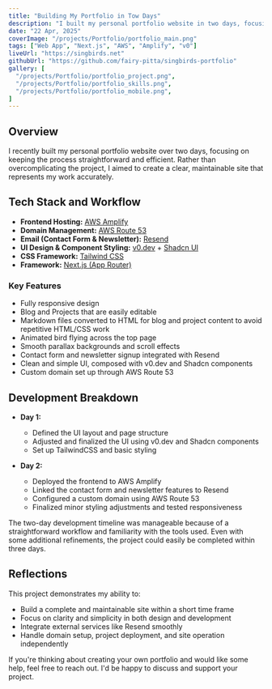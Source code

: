 ```yaml
---
title: "Building My Portfolio in Tow Days"
description: "I built my personal portfolio website in two days, focusing on a clear and maintainable design without unnecessary complexity."
date: "22 Apr, 2025"
coverImage: "/projects/Portfolio/portfolio_main.png"
tags: ["Web App", "Next.js", "AWS", "Amplify", "v0"]
liveUrl: "https://singbirds.net"
githubUrl: "https://github.com/fairy-pitta/singbirds-portfolio"
gallery: [
  "/projects/Portfolio/portfolio_project.png",
  "/projects/Portfolio/portfolio_skills.png",
  "/projects/Portfolio/portfolio_mobile.png",
]
---
```


## Overview

I recently built my personal portfolio website over two days, focusing on keeping the process straightforward and efficient. Rather than overcomplicating the project, I aimed to create a clear, maintainable site that represents my work accurately.

## Tech Stack and Workflow

- **Frontend Hosting:** [AWS Amplify](https://aws.amazon.com/amplify/)
- **Domain Management:** [AWS Route 53](https://aws.amazon.com/route53/)
- **Email (Contact Form & Newsletter):** [Resend](https://resend.com/)
- **UI Design & Component Styling:** [v0.dev](https://v0.dev/) + [Shadcn UI](https://ui.shadcn.dev/)
- **CSS Framework:** [Tailwind CSS](https://tailwindcss.com/)
- **Framework:** [Next.js (App Router)](https://nextjs.org/)

### Key Features

- Fully responsive design
- Blog and Projects that are easily editable
- Markdown files converted to HTML for blog and project content to avoid repetitive HTML/CSS work
- Animated bird flying across the top page
- Smooth parallax backgrounds and scroll effects
- Contact form and newsletter signup integrated with Resend
- Clean and simple UI, composed with v0.dev and Shadcn components
- Custom domain set up through AWS Route 53

## Development Breakdown

- **Day 1:**
  - Defined the UI layout and page structure
  - Adjusted and finalized the UI using v0.dev and Shadcn components
  - Set up TailwindCSS and basic styling

- **Day 2:**
  - Deployed the frontend to AWS Amplify
  - Linked the contact form and newsletter features to Resend
  - Configured a custom domain using AWS Route 53
  - Finalized minor styling adjustments and tested responsiveness

The two-day development timeline was manageable because of a straightforward workflow and familiarity with the tools used. Even with some additional refinements, the project could easily be completed within three days.

## Reflections

This project demonstrates my ability to:

- Build a complete and maintainable site within a short time frame
- Focus on clarity and simplicity in both design and development
- Integrate external services like Resend smoothly
- Handle domain setup, project deployment, and site operation independently

If you're thinking about creating your own portfolio and would like some help, feel free to reach out. I'd be happy to discuss and support your project.
